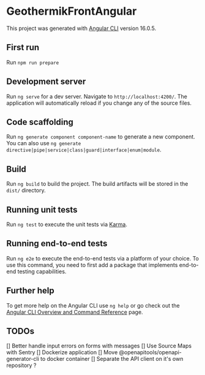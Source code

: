 # GeothermikFrontAngular

This project was generated with [Angular CLI](https://github.com/angular/angular-cli) version 16.0.5.

## First run

Run `npm run prepare`

## Development server

Run `ng serve` for a dev server. Navigate to `http://localhost:4200/`. The application will automatically reload if you change any of the source files.

## Code scaffolding

Run `ng generate component component-name` to generate a new component. You can also use `ng generate directive|pipe|service|class|guard|interface|enum|module`.

## Build

Run `ng build` to build the project. The build artifacts will be stored in the `dist/` directory.

## Running unit tests

Run `ng test` to execute the unit tests via [Karma](https://karma-runner.github.io).

## Running end-to-end tests

Run `ng e2e` to execute the end-to-end tests via a platform of your choice. To use this command, you need to first add a package that implements end-to-end testing capabilities.

## Further help

To get more help on the Angular CLI use `ng help` or go check out the [Angular CLI Overview and Command Reference](https://angular.io/cli) page.

## TODOs

[] Better handle input errors on forms with messages
[] Use Source Maps with Sentry
[] Dockerize application
[] Move @openapitools/openapi-generator-cli to docker container
[] Separate the API client on it's own repository ?

